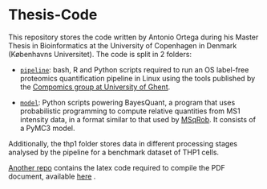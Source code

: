 # Thesis-Code

This repository stores the code written by Antonio Ortega during his Master Thesis in Bioinformatics at the University of Copenhagen in Denmark (Københavns Universitet). The code is split in 2 folders:

* [`pipeline`](https://github.com/antortjim/Thesis-Code/tree/master/pipeline): bash, R and Python scripts required to run an OS label-free proteomics quantification pipeline in Linux using the tools published by the [Compomics group at University of Ghent](https://compomics.com/).

* [`model`](https://github.com/antortjim/Thesis-Code/tree/master/model): Python scripts powering BayesQuant, a program that uses probabilistic programming to compute relative quantities from MS1 intensity data, in a format similar to that used by [MSqRob](https://github.com/statOmics/MSqRob). It consists of a PyMC3 model.

Additionally, the thp1 folder stores data in different processing stages analysed by the pipeline for a benchmark dataset of THP1 cells.

[Another repo](https://github.com/antortjim/Thesis-Report)  contains the latex code required to compile the PDF document, available [here](http://people.binf.ku.dk/rnq313/master_thesis/thesis.pdf) .
  